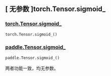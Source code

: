 ## [ 无参数 ]torch.Tensor.sigmoid_

### [torch.Tensor.sigmoid_](https://pytorch.org/docs/stable/generated/torch.Tensor.sigmoid_)

```python
torch.Tensor.sigmoid_()
```

### [paddle.Tensor.sigmoid_]()

```python
paddle.Tensor.sigmoid_()
```

两者功能一致，均无参数。
